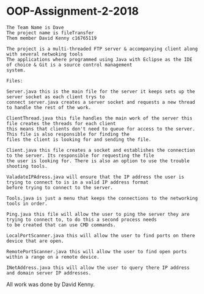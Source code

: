 # OOP-Assignment-2-2018
	
	The Team Name is Dave
	The project name is fileTransfer
	Them member David Kenny c16765119
	
	The project is a multi-threaded FTP server & accompanying client along with several netwoking tools
	The applications where programmed using Java with Eclipse as the IDE of choice & Git is a source control management 
	system.
	
	Files:

	Server.java this is the main file for the server it keeps sets up the server socket as each client trys to 
	connect server.java creates a server socket and requests a new thread to handle the rest of the work.
	
	ClientThread.java this file handles the main work of the server this file creates the threads for each client
	this means that clients don't need to queue for access to the server. This file is also responsible for finding the
	files the client is looking for and sending the file.
	
	Client.java this file creates a socket and establishes the connection to the server. Its responsible for requesting the file
	the user is looking for. There is also an option to use the trouble shooting tools.
	
	ValadateIPAdress.java will ensure that the IP address the user is trying to connect to is in a valid IP address format
	before trying to connect to the server.
	
	Tools.java is just a menu that keeps the connections to the networking tools in order.
	
	Ping.java this file will allow the user to ping the server they are trying to connect to, to do this a second process needs
	to be created that can use CMD commands.
	
	LocalPortScanner.java this will allow the user to find ports on there device that are open.
	
	RemotePortScanner.java this will allow the user to find open ports within a range on a remote device.
	
	INetAddress.java this will allow the user to query there IP address and domain server IP addresses.
	
All work was done by David Kenny.
